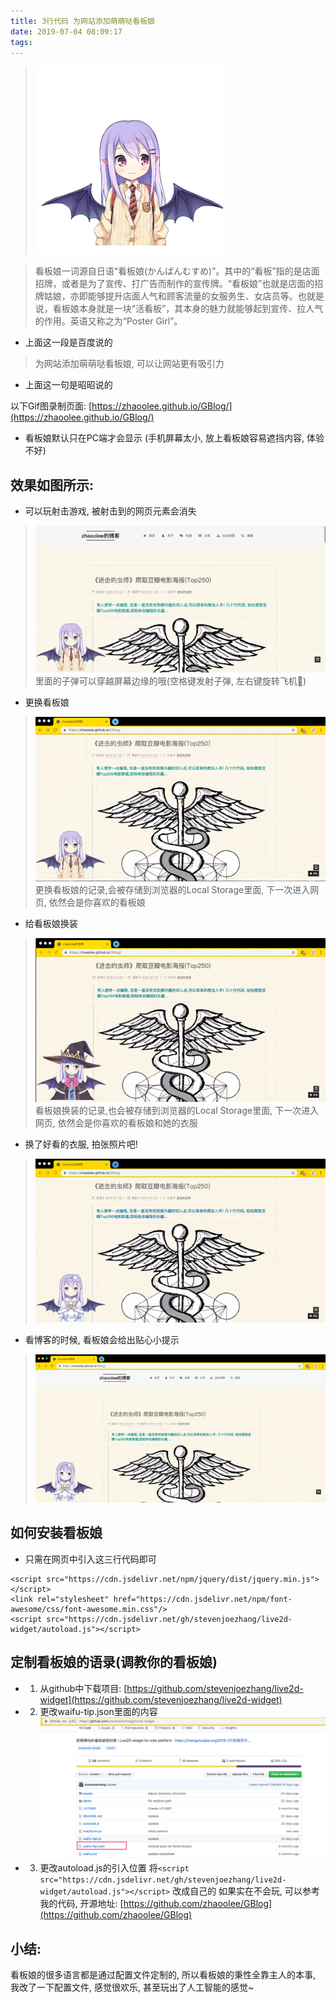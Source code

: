 ```yaml
---
title: 3行代码 为网站添加萌萌哒看板娘
date: 2019-07-04 08:09:17
tags:
---
```

> ![](https://raw.githubusercontent.com/zhaoolee/GraphBed/master/zhaoolee_images000000/a578298705ef3749a72362da3b2445e6.png)

> 看板娘一词源自日语“看板娘(かんばんむすめ)”。其中的“看板”指的是店面招牌，或者是为了宣传、打广告而制作的宣传牌。“看板娘”也就是店面的招牌姑娘，亦即能够提升店面人气和顾客流量的女服务生、女店员等。也就是说，看板娘本身就是一块“活看板”，其本身的魅力就能够起到宣传、拉人气的作用。英语又称之为“Poster Girl”。
- 上面这一段是百度说的

> 为网站添加萌萌哒看板娘, 可以让网站更有吸引力 
- 上面这一句是昭昭说的

以下Gif图录制页面: [https://zhaoolee.github.io/GBlog/](https://zhaoolee.github.io/GBlog/) 

- 看板娘默认只在PC端才会显示 (手机屏幕太小, 放上看板娘容易遮挡内容, 体验不好)

## 效果如图所示:

- 可以玩射击游戏, 被射击到的网页元素会消失

> ![](https://raw.githubusercontent.com/zhaoolee/GraphBed/master/zhaoolee_images000000/4e81a9d5ee08681ad965520fc74a133a.gif)
> 里面的子弹可以穿越屏幕边缘的哦(空格键发射子弹, 左右键旋转飞机🛬)

- 更换看板娘

> ![](https://raw.githubusercontent.com/zhaoolee/GraphBed/master/zhaoolee_images000000/335a107b1e4b4f291483c54d51b33080.gif)
> 更换看板娘的记录,会被存储到浏览器的Local Storage里面, 下一次进入网页, 依然会是你喜欢的看板娘


- 给看板娘换装

> ![](https://raw.githubusercontent.com/zhaoolee/GraphBed/master/zhaoolee_images000000/ed82c702b6cde5a3aa0768cb2ccfb7a6.gif)
> 看板娘换装的记录,也会被存储到浏览器的Local Storage里面, 下一次进入网页, 依然会是你喜欢的看板娘和她的衣服

- 换了好看的衣服, 拍张照片吧!

> ![](https://raw.githubusercontent.com/zhaoolee/GraphBed/master/zhaoolee_images000000/74045dab5ba9eca8cd7db6efb08ec459.gif)

- 看博客的时候, 看板娘会给出贴心小提示


> ![](https://raw.githubusercontent.com/zhaoolee/GraphBed/master/zhaoolee_images000000/4a562e2f3d197a6d3d613bdac0e69b9d.gif)


## 如何安装看板娘

- 只需在网页中引入这三行代码即可

```
<script src="https://cdn.jsdelivr.net/npm/jquery/dist/jquery.min.js"></script>
<link rel="stylesheet" href="https://cdn.jsdelivr.net/npm/font-awesome/css/font-awesome.min.css"/>
<script src="https://cdn.jsdelivr.net/gh/stevenjoezhang/live2d-widget/autoload.js"></script>
```

## 定制看板娘的语录(调教你的看板娘)
- 1. 从github中下载项目: [https://github.com/stevenjoezhang/live2d-widget](https://github.com/stevenjoezhang/live2d-widget)
- 2. 更改waifu-tip.json里面的内容
![](https://raw.githubusercontent.com/zhaoolee/GraphBed/master/zhaoolee_images000000/a5a143e7da2a8b689813c2ec1dae5b65.png)

- 3. 更改autoload.js的引入位置
将`<script src="https://cdn.jsdelivr.net/gh/stevenjoezhang/live2d-widget/autoload.js"></script>` 改成自己的
如果实在不会玩, 可以参考我的代码, 开源地址: [https://github.com/zhaoolee/GBlog](https://github.com/zhaoolee/GBlog)


## 小结:

看板娘的很多语言都是通过配置文件定制的, 所以看板娘的秉性全靠主人的本事, 我改了一下配置文件, 感觉很欢乐, 甚至玩出了人工智能的感觉~







